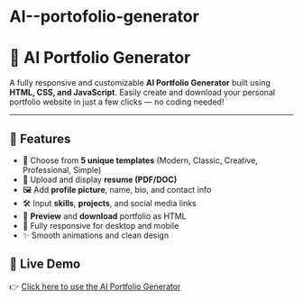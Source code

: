# AI--portofolio-generator
# 💼 AI Portfolio Generator

A fully responsive and customizable **AI Portfolio Generator** built using **HTML, CSS, and JavaScript**. Easily create and download your personal portfolio website in just a few clicks — no coding needed!

---

## 🚀 Features

- 🔘 Choose from **5 unique templates** (Modern, Classic, Creative, Professional, Simple)
- 📝 Upload and display **resume (PDF/DOC)**
- 🖼️ Add **profile picture**, name, bio, and contact info
- 🛠️ Input **skills**, **projects**, and social media links
- 📄 **Preview** and **download** portfolio as HTML 
- 📱 Fully responsive for desktop and mobile
- ✨ Smooth animations and clean design


## 🚀 Live Demo

👉 [Click here to use the AI Portfolio Generator]((https://vaishnavikhosare.github.io/AI-portfolio-generator/))


